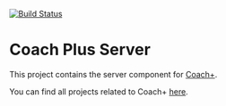 [![Build Status](https://dev.azure.com/mathandoro/CoachPlus/_apis/build/status/coach-plus.server?branchName=refs%2Fpull%2F33%2Fmerge)](https://dev.azure.com/mathandoro/CoachPlus/_build/latest?definitionId=5&branchName=refs%2Fpull%2F33%2Fmerge)
# Coach Plus Server

This project contains the server component for [Coach+](https://coach.plus).

You can find all projects related to Coach+ [here](https://github.com/coach-plus).
